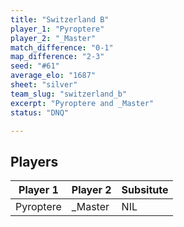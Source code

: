 ```yaml
---
title: "Switzerland B"
player_1: "Pyroptere"
player_2: "_Master"
match_difference: "0-1"
map_difference: "2-3"
seed: "#61"
average_elo: "1687"
sheet: "silver"
team_slug: "switzerland_b"
excerpt: "Pyroptere and _Master"
status: "DNQ"

---
```

## Players

| Player 1 | Player 2 | Subsitute |
| -- | -- | -- |
| Pyroptere | _Master | NIL |
